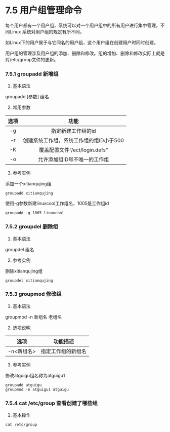 # 7.5 用户组管理命令

每个用户都有一个用户组，系统可以对一个用户组中的所有用户进行集中管理。不同Linux 系统对用户组的规定有所不同，

如Linux下的用户属于与它同名的用户组，这个用户组在创建用户时同时创建。

用户组的管理涉及用户组的添加、删除和修改。组的增加、删除和修改实际上就是对/etc/group文件的更新。

### 7.5.1 groupadd 新增组

1. 基本语法

groupadd [参数] 组名

2. 常用参数

| 选项  |           功能            |
|:---:|:-----------------------:|
| -g  |       指定新建工作组的id        |
| -r  | 创建系统工作组，系统工作组的组ID小于500  |
| -K  | 覆盖配置文件“/ect/login.defs” |
| -o  |     允许添加组ID号不唯一的工作组     |

3. 参考实例

添加一个xitianqujing组

```shell
groupadd xitianqujing
```

使用-g参数新建linuxcool工作组名，1005是工作组id

```shell
groupadd -g 1005 linuxcool
```

### 7.5.2 groupdel 删除组

1. 基本语法

groupdel 组名

2. 参考实例

删除xitianqujing组

```shell
groupdel xitianqujing
```

### 7.5.3 groupmod 修改组

1. 基本语法

groupmod -n 新组名 老组名

2. 选项说明

|   选项    |   功能描述    |
|:-------:|:---------:|
| -n<新组名> | 指定工作组的新组名 |

3. 参考实例

修改atguigu组名称为atguigu1

```shell
groupadd atguigu
groupmod -n atguigu1 atguigu
```

### 7.5.4 cat /etc/group 查看创建了哪些组

1. 基本操作

```shell
cat /etc/group
```